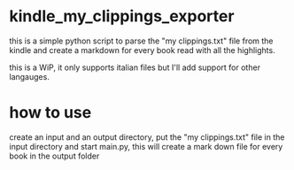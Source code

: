 # kindle_my_clippings_exporter

this is a simple python script to parse the "my clippings.txt" file from the kindle and create a markdown for every book read with all the highlights.

this is a WiP, it only supports italian files but I'll add support for other langauges.

# how to use
create an input and an output directory, put the "my clippings.txt" file in the input directory and start main.py, this will create a mark down file for every book in the output folder
